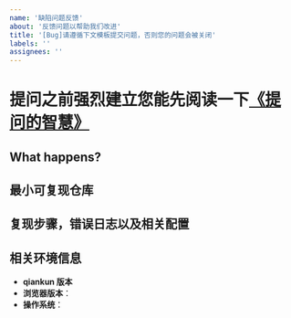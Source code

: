 ```yaml
---
name: '缺陷问题反馈'
about: '反馈问题以帮助我们改进'
title: '[Bug]请遵循下文模板提交问题，否则您的问题会被关闭'
labels: ''
assignees: ''
---
```


# 提问之前强烈建立您能先阅读一下[《提问的智慧》](https://github.com/ryanhanwu/How-To-Ask-Questions-The-Smart-Way/blob/master/README-zh_CN.md)

<!--
感谢您向我们反馈问题，为了高效的解决问题，我们期望你能提供以下信息：
-->

## What happens?

<!-- 清晰的描述下遇到的问题。-->

## 最小可复现仓库

<!-- 为节约大家的时间，无复现步骤的 ISSUE 会被关闭，提供之后再 REOPEN -->
<!-- https://github.com/YOUR_REPOSITORY_URL -->

## 复现步骤，错误日志以及相关配置

<!-- 请提供复现步骤，错误日志以及相关配置 -->
<!-- 可以尝试不要锁版本，重新安装依赖试试先 -->

## 相关环境信息

- **qiankun 版本**
- **浏览器版本**：
- **操作系统**：
